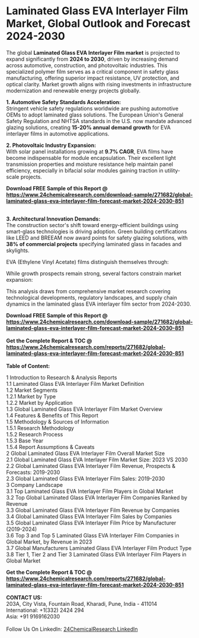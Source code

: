 <h1>Laminated Glass EVA Interlayer Film Market, Global Outlook and Forecast 2024-2030</h1><p>The global <strong>Laminated Glass EVA Interlayer Film market</strong> is projected to expand significantly from <strong>2024 to 2030</strong>, driven by increasing demand across automotive, construction, and photovoltaic industries. This specialized polymer film serves as a critical component in safety glass manufacturing, offering superior impact resistance, UV protection, and optical clarity. Market growth aligns with rising investments in infrastructure modernization and renewable energy projects globally.</p><p><strong>1. Automotive Safety Standards Acceleration:</strong><br>
Stringent vehicle safety regulations worldwide are pushing automotive OEMs to adopt laminated glass solutions. The European Union's General Safety Regulation and NHTSA standards in the U.S. now mandate advanced glazing solutions, creating <strong>15-20% annual demand growth</strong> for EVA interlayer films in automotive applications.</p><p><strong>2. Photovoltaic Industry Expansion:</strong><br>
With solar panel installations growing at <strong>9.7% CAGR</strong>, EVA films have become indispensable for module encapsulation. Their excellent light transmission properties and moisture resistance help maintain panel efficiency, especially in bifacial solar modules gaining traction in utility-scale projects.</p><div><b>Download FREE Sample of this Report @ 
            <a href="https://www.24chemicalresearch.com/download-sample/271682/global-laminated-glass-eva-interlayer-film-forecast-market-2024-2030-851">
            https://www.24chemicalresearch.com/download-sample/271682/global-laminated-glass-eva-interlayer-film-forecast-market-2024-2030-851</a></b></div><br><p><strong>3. Architectural Innovation Demands:</strong><br>
The construction sector's shift toward energy-efficient buildings using smart-glass technologies is driving adoption. Green building certifications like LEED and BREEAM now award points for safety glazing solutions, with <strong>38% of commercial projects</strong> specifying laminated glass in facades and skylights.</p><p>EVA (Ethylene Vinyl Acetate) films distinguish themselves through:</p><p>While growth prospects remain strong, several factors constrain market expansion:</p><p>This analysis draws from comprehensive market research covering technological developments, regulatory landscapes, and supply chain dynamics in the laminated glass EVA interlayer film sector from 2024-2030.</p><div><b>Download FREE Sample of this Report @ 
            <a href="https://www.24chemicalresearch.com/download-sample/271682/global-laminated-glass-eva-interlayer-film-forecast-market-2024-2030-851">
            https://www.24chemicalresearch.com/download-sample/271682/global-laminated-glass-eva-interlayer-film-forecast-market-2024-2030-851</a></b></div><br><div><b>Get the Complete Report & TOC @ 
            <a href="https://www.24chemicalresearch.com/reports/271682/global-laminated-glass-eva-interlayer-film-forecast-market-2024-2030-851">
            https://www.24chemicalresearch.com/reports/271682/global-laminated-glass-eva-interlayer-film-forecast-market-2024-2030-851</a></b></div><br>
            <b>Table of Content:</b><p>1 Introduction to Research & Analysis Reports<br />
    1.1 Laminated Glass EVA Interlayer Film Market Definition<br />
    1.2 Market Segments<br />
        1.2.1 Market by Type<br />
        1.2.2 Market by Application<br />
    1.3 Global Laminated Glass EVA Interlayer Film Market Overview<br />
    1.4 Features & Benefits of This Report<br />
    1.5 Methodology & Sources of Information<br />
        1.5.1 Research Methodology<br />
        1.5.2 Research Process<br />
        1.5.3 Base Year<br />
        1.5.4 Report Assumptions & Caveats<br />
2 Global Laminated Glass EVA Interlayer Film Overall Market Size<br />
    2.1 Global Laminated Glass EVA Interlayer Film Market Size: 2023 VS 2030<br />
    2.2 Global Laminated Glass EVA Interlayer Film Revenue, Prospects & Forecasts: 2019-2030<br />
    2.3 Global Laminated Glass EVA Interlayer Film Sales: 2019-2030<br />
3 Company Landscape<br />
    3.1 Top Laminated Glass EVA Interlayer Film Players in Global Market<br />
    3.2 Top Global Laminated Glass EVA Interlayer Film Companies Ranked by Revenue<br />
    3.3 Global Laminated Glass EVA Interlayer Film Revenue by Companies<br />
    3.4 Global Laminated Glass EVA Interlayer Film Sales by Companies<br />
    3.5 Global Laminated Glass EVA Interlayer Film Price by Manufacturer (2019-2024)<br />
    3.6 Top 3 and Top 5 Laminated Glass EVA Interlayer Film Companies in Global Market, by Revenue in 2023<br />
    3.7 Global Manufacturers Laminated Glass EVA Interlayer Film Product Type<br />
    3.8 Tier 1, Tier 2 and Tier 3 Laminated Glass EVA Interlayer Film Players in Global Market<br />
    </p><div><b>Get the Complete Report & TOC @ 
            <a href="https://www.24chemicalresearch.com/reports/271682/global-laminated-glass-eva-interlayer-film-forecast-market-2024-2030-851">
            https://www.24chemicalresearch.com/reports/271682/global-laminated-glass-eva-interlayer-film-forecast-market-2024-2030-851</a></b></div><br><b>CONTACT US:</b><br>
            203A, City Vista, Fountain Road, Kharadi, Pune, India - 411014<br>
            International: +1(332) 2424 294<br>
            Asia: +91 9169162030 <br><br>
            Follow Us On LinkedIn: <a href="https://www.linkedin.com/company/24chemicalresearch/">24ChemicalResearch LinkedIn</a>
